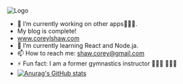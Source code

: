      
![Logo](https://user-images.githubusercontent.com/30012443/133676188-b43e9bd3-4d0d-4a67-ad32-26b10cc8f11c.png)


- 🔭 I’m currently working on other apps👨🏾‍💻.
- My blog is complete!
- www.coreylshaw.com
- 🌱 I’m currently learning React and Node.ja.
- 📫 How to reach me: shaw.corey@gmail.com
- ⚡ Fun fact: I am a former gymnastics instructor 🤸🏾‍♂️ 🤸🏾‍♂️
- [![Anurag's GitHub stats](https://github-readme-stats.vercel.app/api?username=shawcorey)](https://github.com/anuraghazra/github-readme-stats)
<!--
**shawcorey/shawcorey** is a ✨ _special_ ✨ repository because its `README.md` (this file) appears on your GitHub profile.

Here are some ideas to get you started:

- 🔭 I’m currently working on my blogapp.
- 🌱 I’m currently learning Spring and MySQL
- 👯 I’m looking to collaborate on everyrthing.
- 🤔 I’m looking for help with JavaScript
- 📫 How to reach me: shaw.corey@gmail.com
- 😄 Pronouns: He/Him
- ⚡ Fun fact: I am a Gymnastics instructor 


-->
